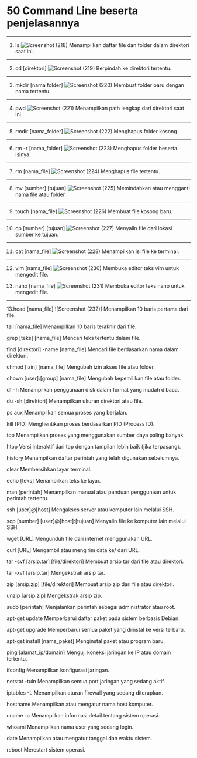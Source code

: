 # 50 Command Line beserta penjelasannya
---
1. ls
   ![Screenshot (218)](https://github.com/NADIRANTS/SISTEM-OPERASI/blob/main/File/WhatsApp%20Image%202024-09-05%20at%2008.57.34.jpeg)
Menampilkan daftar file dan folder dalam direktori saat ini.

---
2. cd [direktori]
   ![Screenshot (219)](https://github.com/NADIRANTS/SISTEM-OPERASI/blob/main/File/WhatsApp%20Image%202024-09-05%20at%2008.58.28.jpeg)
Berpindah ke direktori tertentu.

---
3. mkdir [nama folder]
   ![Screenshot (220)](https://github.com/NADIRANTS/SISTEM-OPERASI/blob/main/File/WhatsApp%20Image%202024-09-05%20at%2008.58.29%20(1).jpeg)
Membuat folder baru dengan nama tertentu.

---
4. pwd
    ![Screenshot (221)](https://github.com/NADIRANTS/SISTEM-OPERASI/blob/main/File/WhatsApp%20Image%202024-09-05%20at%2008.58.29.jpeg)
Menampilkan path lengkap dari direktori saat ini.

---
5. rmdir [nama_folder]
   ![Screenshot (222)](https://github.com/NADIRANTS/SISTEM-OPERASI/blob/main/File/WhatsApp%20Image%202024-09-05%20at%2008.59.13.jpeg)
Menghapus folder kosong.

---
6. rm -r [nama_folder]
   ![Screenshot (223)](https://github.com/NADIRANTS/SISTEM-OPERASI/blob/main/File/WhatsApp%20Image%202024-09-05%20at%2008.59.14%20(1).jpeg)
Menghapus folder beserta isinya.

---
7. rm [nama_file]
   ![Screenshot (224)](https://github.com/NADIRANTS/SISTEM-OPERASI/blob/main/File/WhatsApp%20Image%202024-09-05%20at%2008.59.14.jpeg)
Menghapus file tertentu.

---
8. mv [sumber] [tujuan]
   ![Screenshot (225)](https://github.com/NADIRANTS/SISTEM-OPERASI/blob/main/File/WhatsApp%20Image%202024-09-05%20at%2008.59.49%20(1).jpeg)
Memindahkan atau mengganti nama file atau folder.

---
9. touch [nama_file]
    ![Screenshot (226)](https://github.com/NADIRANTS/SISTEM-OPERASI/blob/main/File/WhatsApp%20Image%202024-09-05%20at%2008.59.49%20(2).jpeg)
Membuat file kosong baru.

---
10. cp [sumber] [tujuan]
     ![Screenshot (227)](https://github.com/NADIRANTS/SISTEM-OPERASI/blob/main/File/WhatsApp%20Image%202024-09-05%20at%2008.59.49.jpeg)
Menyalin file dari lokasi sumber ke tujuan.

---
11. cat [nama_file]
    ![Screenshot (228)](https://github.com/NADIRANTS/SISTEM-OPERASI/blob/main/File/WhatsApp%20Image%202024-09-05%20at%2009.29.28.jpeg)
Menampilkan isi file ke terminal.

---
12. vim [nama_file]
     ![Screenshot (230)](https://github.com/NADIRANTS/SISTEM-OPERASI/blob/main/File/WhatsApp%20Image%202024-09-05%20at%2009.29.29%20(1).jpeg)
Membuka editor teks vim untuk mengedit file.

13. nano [nama_file]
     ![Screenshot (231)](https://github.com/NADIRANTS/SISTEM-OPERASI/blob/main/File/WhatsApp%20Image%202024-09-05%20at%2009.29.29.jpeg)
Membuka editor teks nano untuk mengedit file.

---
13.head [nama_file]
   ![Screenshot (232)]
Menampilkan 10 baris pertama dari file.

tail [nama_file]
Menampilkan 10 baris terakhir dari file.

grep [teks] [nama_file]
Mencari teks tertentu dalam file.

find [direktori] -name [nama_file]
Mencari file berdasarkan nama dalam direktori.

chmod [izin] [nama_file]
Mengubah izin akses file atau folder.

chown [user]:[group] [nama_file]
Mengubah kepemilikan file atau folder.

df -h
Menampilkan penggunaan disk dalam format yang mudah dibaca.

du -sh [direktori]
Menampilkan ukuran direktori atau file.

ps aux
Menampilkan semua proses yang berjalan.

kill [PID]
Menghentikan proses berdasarkan PID (Process ID).

top
Menampilkan proses yang menggunakan sumber daya paling banyak.

htop
Versi interaktif dari top dengan tampilan lebih baik (jika terpasang).

history
Menampilkan daftar perintah yang telah digunakan sebelumnya.

clear
Membersihkan layar terminal.

echo [teks]
Menampilkan teks ke layar.

man [perintah]
Menampilkan manual atau panduan penggunaan untuk perintah tertentu.

ssh [user]@[host]
Mengakses server atau komputer lain melalui SSH.

scp [sumber] [user]@[host]:[tujuan]
Menyalin file ke komputer lain melalui SSH.

wget [URL]
Mengunduh file dari internet menggunakan URL.

curl [URL]
Mengambil atau mengirim data ke/ dari URL.

tar -cvf [arsip.tar] [file/direktori]
Membuat arsip tar dari file atau direktori.

tar -xvf [arsip.tar]
Mengekstrak arsip tar.

zip [arsip.zip] [file/direktori]
Membuat arsip zip dari file atau direktori.

unzip [arsip.zip]
Mengekstrak arsip zip.

sudo [perintah]
Menjalankan perintah sebagai administrator atau root.

apt-get update
Memperbarui daftar paket pada sistem berbasis Debian.

apt-get upgrade
Memperbarui semua paket yang diinstal ke versi terbaru.

apt-get install [nama_paket]
Menginstal paket atau program baru.

ping [alamat_ip/domain]
Menguji koneksi jaringan ke IP atau domain tertentu.

ifconfig
Menampilkan konfigurasi jaringan.

netstat -tuln
Menampilkan semua port jaringan yang sedang aktif.

iptables -L
Menampilkan aturan firewall yang sedang diterapkan.

hostname
Menampilkan atau mengatur nama host komputer.

uname -a
Menampilkan informasi detail tentang sistem operasi.

whoami
Menampilkan nama user yang sedang login.

date
Menampilkan atau mengatur tanggal dan waktu sistem.

reboot
Merestart sistem operasi.
